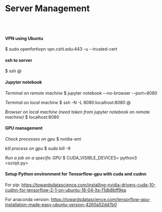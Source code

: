 
# Server Management
<br>
<br>

#### VPN using Ubuntu 
$ sudo openfortivpn vpn.cshl.edu:443 -u <username> --trusted-cert <token>
<br>

#### ssh to server
$ ssh <username>@<server-ip>
<br>


#### Jupyter notebook

_Terminal on remote machine_
$ jupyter notebook --no-browser --port=8080

_Terminal on local machine_
$ ssh -N -L 8080:localhost:8080 <username>@<server-ip>

_Browser on local machine (need token from jupyter notebook on remote machine)_
$ localhost:8080 
<br>


#### GPU management

_Check processes on gpu_
$ nvidia-smi

_kill process on gpu_
$ sudo kill -9 <PID>

_Run a job on a specific GPU_
$ CUDA_VISIBLE_DEVICES=<gpu> python3 <script.py>
<br>

#### Setup Python environment for Tensorflow-gpu with cuda and cudnn

For pip:
https://towardsdatascience.com/installing-nvidia-drivers-cuda-10-cudnn-for-tensorflow-2-1-on-ubuntu-18-04-lts-f1db8bff9ea

For anaconda version:
https://towardsdatascience.com/tensorflow-gpu-installation-made-easy-ubuntu-version-4260a52dd7b0

<br>
<br>
<br>
<br>
